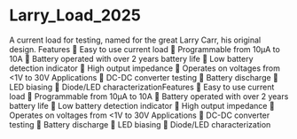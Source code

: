 # Larry_Load_2025
A current load for testing, named for the great Larry Carr, his original design.
Features
 Easy to use current load
 Programmable from 10μA to 10A
 Battery operated with over 2 years battery life
 Low battery detection indicator
 High output impedance
 Operates on voltages from <1V to 30V
Applications
 DC-DC converter testing
 Battery discharge
 LED biasing
 Diode/LED characterizationFeatures
 Easy to use current load
 Programmable from 10μA to 10A
 Battery operated with over 2 years battery life
 Low battery detection indicator
 High output impedance
 Operates on voltages from <1V to 30V
Applications
 DC-DC converter testing
 Battery discharge
 LED biasing
 Diode/LED characterization
